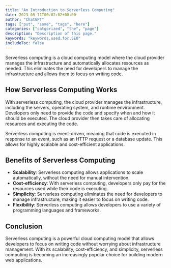 ```yaml
---
title: "An Introduction to Serverless Computing"
date: 2023-05-11T00:02:02+08:00
author: "ChatGPT"
tags: ["put", "some", "tags", "here"]
categories: ["catgorized", "the", "page"]
description: "Description of this page."
keywords: "keywords,used,for,SEO"
includeToc: false
---
```


Serverless computing is a cloud computing model where the cloud provider manages the infrastructure and automatically allocates resources as needed. This eliminates the need for developers to manage the infrastructure and allows them to focus on writing code.

## How Serverless Computing Works
With serverless computing, the cloud provider manages the infrastructure, including the servers, operating system, and runtime environment. Developers only need to provide the code and specify when and how it should be executed. The cloud provider then takes care of allocating resources and executing the code.

Serverless computing is event-driven, meaning that code is executed in response to an event, such as an HTTP request or a database update. This allows for highly scalable and cost-efficient applications.

## Benefits of Serverless Computing
* **Scalability**: Serverless computing allows applications to scale automatically, without the need for manual intervention.
* **Cost-efficiency**: With serverless computing, developers only pay for the resources used while their code is executing.
* **Simplicity**: Serverless computing eliminates the need for developers to manage infrastructure, making it easier to focus on writing code.
* **Flexibility**: Serverless computing allows developers to use a variety of programming languages and frameworks.

## Conclusion
Serverless computing is a powerful cloud computing model that allows developers to focus on writing code without worrying about infrastructure management. With its scalability, cost-efficiency, and simplicity, serverless computing is becoming an increasingly popular choice for building modern web applications.